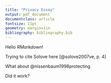 ```yaml
---
title: "Privacy Essay"
output: pdf_document
documentclass: article
fontsize: 11pt
geometry: margin=1in
bibliography: bibliography.bib
---
```


Hello *RMarkdown*!


Trying to cite Solove here [@solove2007ve, p. 4]


What about @nissenbaum1998protecting


Did it work?
